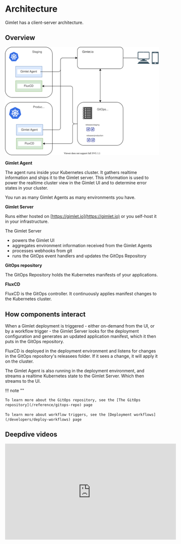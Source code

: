 # Architecture

Gimlet has a client-server architecture.

## Overview

![Gimlet architecture](./architecture.svg)

**Gimlet Agent**

The agent runs inside your Kubernetes cluster. It gathers realtime information and ships it to the Gimlet server.
This information is used to power the realtime cluster view in the Gimlet UI and to determine error states in your cluster.

You run as many Gimlet Agents as many environments you have.

**Gimlet Server**

Runs either hosted on [https://gimlet.io](https://gimlet.io) or you self-host it in your infrastructure.

The Gimlet Server

- powers the Gimlet UI
- aggregates environment information received from the Gimlet Agents
- processes webhooks from git
- runs the GitOps event handlers and updates the GitOps Repository

**GitOps repository**

The GitOps Repository holds the Kubernetes manifests of your applications. 

**FluxCD**

FluxCD is the GitOps controller. It continuously applies manifest changes to the Kubernetes cluster.

## How components interact

When a Gimlet deployment is triggered - either on-demand from the UI, or by a workflow trigger - the Gimlet Server looks for the deployment configuration
and generates an updated application manifest, which it then puts in the GitOps repository.

FluxCD is deployed in the deployment environment and listens for changes in the GitOps repository's releasees folder.
If it sees a change, it will apply it on the cluster.

The Gimlet Agent is also running in the deployment environment, and streams a realtime Kubernetes state to the Gimlet Server. Which then streams to the UI.


!!! note ""

    To learn more about the GitOps repository, see the [The GitOps repository](/reference/gitops-repo) page
    
    To learn more about workflow triggers, see the [Deployment workflows](/developers/deploy-workflows) page



## Deepdive videos

<iframe width="560" height="315" src="https://www.youtube.com/embed/videoseries?list=PLjJkiSWPwuPKG_3X7WsOtfr4MpcdjRzn7" frameborder="0" allow="accelerometer; autoplay; encrypted-media; gyroscope; picture-in-picture" allowfullscreen></iframe>



